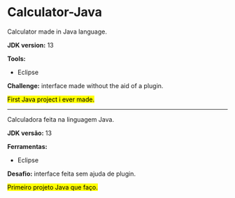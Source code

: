 # Calculator-Java
Calculator made in Java language.

<b>JDK version:</b> 13

<b>Tools:</b>
- Eclipse

<b>Challenge:</b> interface made without the aid of a plugin.

<mark>First Java project i ever made.</mark>

_______________________________________________________________________


Calculadora feita na linguagem Java.

<b>JDK versão:</b> 13

<b>Ferramentas:</b>
- Eclipse

<b>Desafio:</b> interface feita sem ajuda de plugin.

<mark>Primeiro projeto Java que faço.</mark>
